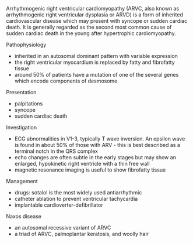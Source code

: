 Arrhythmogenic right ventricular cardiomyopathy (ARVC, also known as arrhythmogenic right ventricular dysplasia or ARVD) is a form of inherited cardiovascular disease which may present with syncope or sudden cardiac death. It is generally regarded as the second most common cause of sudden cardiac death in the young after hypertrophic cardiomyopathy.  
  
Pathophysiology  
* inherited in an autosomal dominant pattern with variable expression
* the right ventricular myocardium is replaced by fatty and fibrofatty tissue
* around 50% of patients have a mutation of one of the several genes which encode components of desmosome

  
Presentation  
* palpitations
* syncope
* sudden cardiac death

  
Investigation  
* ECG abnormalities in V1\-3, typically T wave inversion. An epsilon wave is found in about 50% of those with ARV \- this is best described as a terminal notch in the QRS complex
* echo changes are often subtle in the early stages but may show an enlarged, hypokinetic right ventricle with a thin free wall
* magnetic resonance imaging is useful to show fibrofatty tissue

  
Management  
* drugs: sotalol is the most widely used antiarrhythmic
* catheter ablation to prevent ventricular tachycardia
* implantable cardioverter\-defibrillator

  
Naxos disease  
* an autosomal recessive variant of ARVC
* a triad of ARVC, palmoplantar keratosis, and woolly hair

